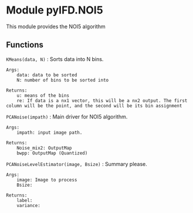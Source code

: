 Module pyIFD.NOI5
=================
This module provides the NOI5 algorithm

Functions
---------

    
`KMeans(data, N)`
:   Sorts data into N bins.
    
    Args:
        data: data to be sorted
        N: number of bins to be sorted into
    
    Returns:
        u: means of the bins
        re: If data is a nx1 vector, this will be a nx2 output. The first column will be the point, and the second will be its bin assignment

    
`PCANoise(impath)`
:   Main driver for NOI5 algorithm.
    
    Args:
        impath: input image path.
    
    Returns:
        Noise_mix2: OutputMap
        bwpp: OutputMap (Quantized)

    
`PCANoiseLevelEstimator(image, Bsize)`
:   Summary please.
    
    Args:
        image: Image to process
        Bsize:
    
    Returns:
        label:
        variance:
